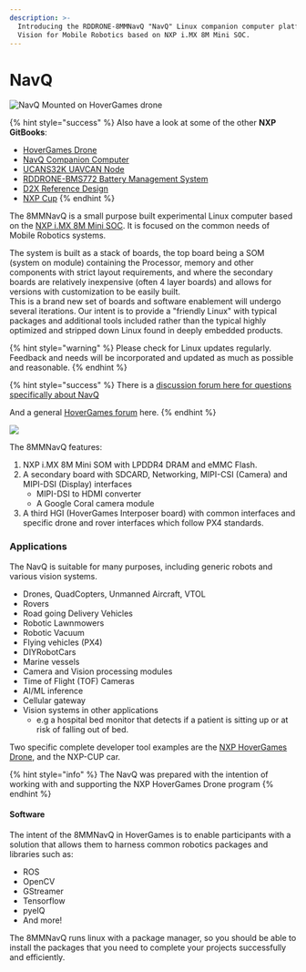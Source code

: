 ```yaml
---
description: >-
  Introducing the RDDRONE-8MMNavQ "NavQ" Linux companion computer platform with
  Vision for Mobile Robotics based on NXP i.MX 8M Mini SOC.
---
```


# NavQ

![NavQ Mounted on HoverGames drone](.gitbook/assets/image%20%2837%29.png)

{% hint style="success" %}
Also have a look at some of the other **NXP GitBooks**:   
- [HoverGames Drone](https://nxp.gitbook.io/hovergames/)  
- [NavQ Companion Computer](https://nxp.gitbook.io/8mmnavq/)   
- [UCANS32K UAVCAN Node](https://nxp.gitbook.io/ucans32k146/)   
- [RDDRONE-BMS772 Battery Management System](https://nxp.gitbook.io/rddrone-bms772/)   
- [D2X Reference Design](https://nxp.gitbook.io/d2x/)   
- [NXP Cup](https://nxp.gitbook.io/nxp-cup-hardware-reference-alamak/)​
{% endhint %}

  
  
The 8MMNavQ is a small purpose built experimental Linux computer based on the [NXP i.MX 8M Mini SOC](https://www.nxp.com/products/processors-and-microcontrollers/arm-processors/i-mx-applications-processors/i-mx-8-processors:IMX8-SERIES). It is focused on the common needs of Mobile Robotics systems. 

The system is built as a stack of boards, the top board being a SOM \(system on module\) containing the Processor, memory and other components with strict layout requirements, and where the secondary boards are relatively inexpensive \(often 4 layer boards\) and allows for versions with customization to be easily built.   
This is a brand new set of boards and software enablement will undergo several iterations. Our intent is to provide a "friendly Linux" with typical packages and additional tools included rather than the typical highly optimized and stripped down Linux found in deeply embedded products. 

{% hint style="warning" %}
Please check for Linux updates regularly. Feedback and needs will be incorporated and updated as much as possible and reasonable.
{% endhint %}

{% hint style="success" %}
There is a [discussion forum here for questions specifically about NavQ](https://community.nxp.com/community/mobilerobotics/hovergames-drone-challenge/navq-8mmnavq-discussion)  

And a general [HoverGames forum](https://community.nxp.com/community/mobilerobotics/hovergames-drone-challenge) here.
{% endhint %}

![](.gitbook/assets/img_20200428_181758.jpg)

The 8MMNavQ features:

1. NXP i.MX 8M Mini SOM with LPDDR4 DRAM and eMMC Flash.
2. A secondary board with SDCARD, Networking, MIPI-CSI \(Camera\) and MIPI-DSI \(Display\) interfaces
   * MIPI-DSI to HDMI converter
   * A Google Coral camera module
3. A third HGI \(HoverGames Interposer board\) with common interfaces and specific drone and rover interfaces which follow PX4 standards.

### Applications

The NavQ is suitable for many purposes, including generic robots and various vision systems. 

* Drones, QuadCopters, Unmanned Aircraft, VTOL
* Rovers
* Road going Delivery Vehicles
* Robotic Lawnmowers
* Robotic Vacuum
* Flying vehicles \(PX4\)
* DIYRobotCars
* Marine vessels
* Camera and Vision processing modules
* Time of Flight \(TOF\) Cameras
* AI/ML inference
* Cellular gateway
* Vision systems in other applications
  * e.g a hospital bed monitor that detects if a patient is sitting up or at risk of falling out of bed.

Two specific complete developer tool examples are the [NXP HoverGames Drone](https://nxp.gitbook.io/hovergames), and the NXP-CUP car. 

{% hint style="info" %}
The NavQ was prepared with the intention of working with and supporting the NXP HoverGames Drone program
{% endhint %}

#### Software

The intent of the 8MMNavQ in HoverGames is to enable participants with a solution that allows them to harness common robotics packages and libraries such as:

* ROS
* OpenCV
* GStreamer
* Tensorflow
* pyeIQ
* And more!

The 8MMNavQ runs linux with a package manager, so you should be able to install the packages that you need to complete your projects successfully and efficiently.

